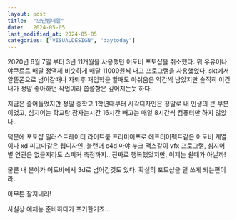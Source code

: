 ```yaml
---
layout: post
title:  "오딘썸네일"
date:   2024-05-05
last_modified_at: 2024-05-05
categories: ["VISUALDESIGN", "daytoday"]
---
```


2020년 6월 7일 부터 3년 11개월을 사용했던 어도비 포토샵을 취소했다.
뭐 우유이나 야쿠르트 배달 정액제 비슷하게 매달 11000원씩 내고 프로그램을 사용했었다.
skt에서 알뜰폰으로 넘어갈때나 자퇴후 재입학을 할때도 아쉬움은 약간씩 남았지만
솔직히 이건 내가 정말 좋아하던 작업이라 씁쓸함은 깊어지는듯 하다.

지금은 줄어들었지만 정말 중학교 1학년때부터 시각디자인은 정말로 내 인생의 큰 부분이었고,
심지어는 학교랑 잠자는시간 16시간 빼고는 매일 8시간씩 컴퓨터만 하지 않았나..

덕분에 포토샵 일러스트레이터 라이트룸 프리미어프로 에프터이펙트같은 어도비 계열이나
xd 피그마같은 웹디자인, 블랜더 c4d 마야 누크 맥스같이 vfx 프로그램, 심지어 별 연관은 없을지라도 스피커 측정까지..
진짜로 행복했었지만, 이제는 쉴때가 아닐까!

물론 내 분야가 어도비에서 3d로 넘어간것도 있다. 확실히 포토샵을 덜 쓰게 되는편이라..

아무튼 잘지내라!

사실상 예체능 준비하다가 포기한거죠...
